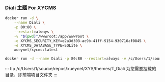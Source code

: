### Diali 主题 For XYCMS

```sh
docker run -d \
    --name Diali \
    -p 80:80 \
    --restart=always \
    -v "$(pwd)"/wwwroot:/app/wwwroot \
    -e XYCMS_SECURITY_KEY=e2a3d303-ac9b-41ff-9154-930710af0845 \
    -e XYCMS_DATABASE_TYPE=SQLite \
    xueynet/xycms:latest
```


```sh
docker run -d --name Diali -p 80:80 --restart=always -v /c/Users/1/source/repos/xueynet/XYS/themes/T_Bajie/wwwroot:/app/wwwroot -e XYCMS_SECURITY_KEY=e2a3d303-ac9b-41ff-9154-930710af0845 -e XYCMS_DATABASE_TYPE=SQLite xueynet/xycms:latest
```

::: tip
/c/Users/1/source/repos/xueynet/XYS/themes/T_Diali 为您需要挂载的目录，即前端项目文件夹
:::

